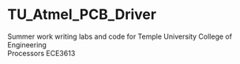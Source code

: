 # TU_Atmel_PCB_Driver  
Summer work writing labs and code for Temple University College of Engineering  
Processors ECE3613
